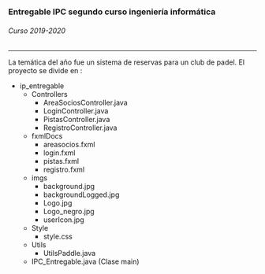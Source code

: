 ### Entregable IPC segundo curso ingeniería informática
###### Curso 2019-2020

------------

La temática del año fue un sistema de reservas para un club de padel.
El proyecto se divide en :
+ ip_entregable
	+ Controllers
		+ AreaSociosController.java
		+ LoginController.java
		+ PistasController.java
		+ RegistroController.java
	+ fxmlDocs
		+ areasocios.fxml
		+ login.fxml
		+ pistas.fxml
		+ registro.fxml
	+ imgs
		+ background.jpg
		+ backgroundLogged.jpg
		+ Logo.jpg
		+ Logo_negro.jpg
		+ userIcon.jpg
	+ Style
		+ style.css
	+ Utils
		+ UtilsPaddle.java
	+ IPC_Entregable.java (Clase main) 
